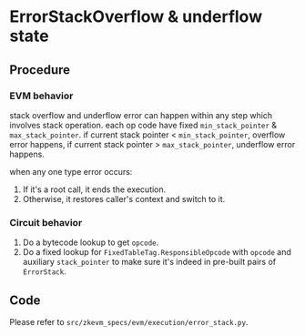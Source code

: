 # ErrorStackOverflow & underflow state

## Procedure
### EVM behavior
stack overflow and underflow error can happen within any step which involves stack operation.
each op code have fixed `min_stack_pointer` & `max_stack_pointer`.  if current stack pointer < `min_stack_pointer`, 
overflow error happens, if current stack pointer > `max_stack_pointer`, underflow error happens.

when any one type error occurs:
1. If it's a root call, it ends the execution.
2. Otherwise, it restores caller's context and switch to it.

### Circuit behavior

1. Do a bytecode lookup to get `opcode`.
2. Do a fixed lookup for `FixedTableTag.ResponsibleOpcode` with `opcode` and auxiliary `stack_pointer` to make sure it's indeed in pre-built pairs of `ErrorStack`.

## Code

Please refer to `src/zkevm_specs/evm/execution/error_stack.py`.
